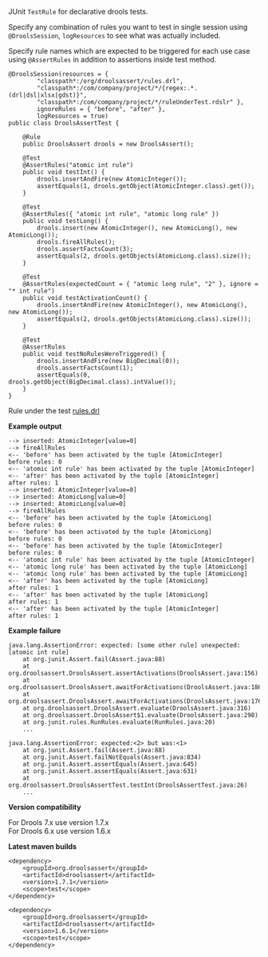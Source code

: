 JUnit `TestRule` for declarative drools tests.  

Specify any combination of rules you want to test in single session using `@DroolsSession`, `logResources` to see what was actually included.  

Specify rule names which are expected to be triggered for each use case using `@AssertRules` in addition to assertions inside test method.

	@DroolsSession(resources = {
			"classpath*:/org/droolsassert/rules.drl",
			"classpath*:/com/company/project/*/{regex:.*.(drl|dsl|xlsx|gdst)}",
			"classpath*:/com/company/project/*/ruleUnderTest.rdslr" },
			ignoreRules = { "before", "after" },
			logResources = true)
	public class DroolsAssertTest {
	
		@Rule
		public DroolsAssert drools = new DroolsAssert();
	
		@Test
		@AssertRules("atomic int rule")
		public void testInt() {
			drools.insertAndFire(new AtomicInteger());
			assertEquals(1, drools.getObject(AtomicInteger.class).get());
		}
	
		@Test
		@AssertRules({ "atomic int rule", "atomic long rule" })
		public void testLong() {
			drools.insert(new AtomicInteger(), new AtomicLong(), new AtomicLong());
			drools.fireAllRules();
			drools.assertFactsCount(3);
			assertEquals(2, drools.getObjects(AtomicLong.class).size());
		}
	
		@Test
		@AssertRules(expectedCount = { "atomic long rule", "2" }, ignore = "* int rule")
		public void testActivationCount() {
			drools.insertAndFire(new AtomicInteger(), new AtomicLong(), new AtomicLong());
			assertEquals(2, drools.getObjects(AtomicLong.class).size());
		}
	
		@Test
		@AssertRules
		public void testNoRulesWereTriggered() {
			drools.insertAndFire(new BigDecimal(0));
			drools.assertFactsCount(1);
			assertEquals(0, drools.getObject(BigDecimal.class).intValue());
		}
	}

Rule under the test <a href="https://github.com/droolsassert/droolsassert/blob/master/src/test/resources/org/droolsassert/rules.drl">rules.drl</a>

**Example output**

	--> inserted: AtomicInteger[value=0]
	--> fireAllRules
	<-- 'before' has been activated by the tuple [AtomicInteger]
	before rules: 0
	<-- 'atomic int rule' has been activated by the tuple [AtomicInteger]
	<-- 'after' has been activated by the tuple [AtomicInteger]
	after rules: 1
	--> inserted: AtomicInteger[value=0]
	--> inserted: AtomicLong[value=0]
	--> inserted: AtomicLong[value=0]
	--> fireAllRules
	<-- 'before' has been activated by the tuple [AtomicLong]
	before rules: 0
	<-- 'before' has been activated by the tuple [AtomicLong]
	before rules: 0
	<-- 'before' has been activated by the tuple [AtomicInteger]
	before rules: 0
	<-- 'atomic int rule' has been activated by the tuple [AtomicInteger]
	<-- 'atomic long rule' has been activated by the tuple [AtomicLong]
	<-- 'atomic long rule' has been activated by the tuple [AtomicLong]
	<-- 'after' has been activated by the tuple [AtomicLong]
	after rules: 1
	<-- 'after' has been activated by the tuple [AtomicLong]
	after rules: 1
	<-- 'after' has been activated by the tuple [AtomicInteger]
	after rules: 1

**Example failure**

	java.lang.AssertionError: expected: [some other rule] unexpected: [atomic int rule]
		at org.junit.Assert.fail(Assert.java:88)
		at org.droolsassert.DroolsAssert.assertActivations(DroolsAssert.java:156)
		at org.droolsassert.DroolsAssert.awaitForActivations(DroolsAssert.java:186)
		at org.droolsassert.DroolsAssert.awaitForActivations(DroolsAssert.java:176)
		at org.droolsassert.DroolsAssert.evaluate(DroolsAssert.java:316)
		at org.droolsassert.DroolsAssert$1.evaluate(DroolsAssert.java:298)
		at org.junit.rules.RunRules.evaluate(RunRules.java:20)
		...
	
	java.lang.AssertionError: expected:<2> but was:<1>
		at org.junit.Assert.fail(Assert.java:88)
		at org.junit.Assert.failNotEquals(Assert.java:834)
		at org.junit.Assert.assertEquals(Assert.java:645)
		at org.junit.Assert.assertEquals(Assert.java:631)
		at org.droolsassert.DroolsAssertTest.testInt(DroolsAssertTest.java:26)
		...

**Version compatibility**  

For Drools 7.x use version 1.7.x  
For Drools 6.x use version 1.6.x  

**Latest maven builds**

    <dependency>
        <groupId>org.droolsassert</groupId>
        <artifactId>droolsassert</artifactId>
        <version>1.7.1</version>
        <scope>test</scope>
    </dependency>

    <dependency>
        <groupId>org.droolsassert</groupId>
        <artifactId>droolsassert</artifactId>
        <version>1.6.1</version>
        <scope>test</scope>
    </dependency>

